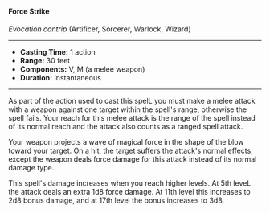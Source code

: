 #### Force Strike
*Evocation cantrip* (Artificer, Sorcerer, Warlock, Wizard)
___
- **Casting Time:** 1 action 
- **Range:** 30 feet 
- **Components:** V, M (a melee weapon) 
- **Duration:** Instantaneous 
---
As part of the action used to cast this spelL you must make a melee attack with a weapon against one target within the spell's range, otherwise the spell fails. Your reach for this melee attack is the range of the spell instead of its normal reach and the attack also counts as a ranged spell attack.

Your weapon projects a wave of magical force in the shape of the blow toward your target. On a hit, the target suffers the attack's normal effects, except the weapon deals force damage for this attack instead of its normal damage type. 

This spell's damage increases when you reach higher levels. At 5th leveL the attack deals an extra 1d8 force damage. At 11th level this increases to 2d8 bonus damage, and at 17th level the bonus increases to 3d8. 
